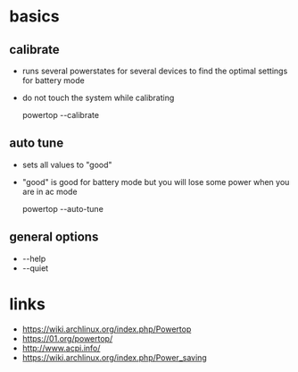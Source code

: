 # basics

## calibrate

* runs several powerstates for several devices to find the optimal settings for battery mode
* do not touch the system while calibrating

    powertop --calibrate

## auto tune

* sets all values to "good"
* "good" is good for battery mode but you will lose some power when you are in ac mode

    powertop --auto-tune

## general options

* --help
* --quiet

# links

* https://wiki.archlinux.org/index.php/Powertop
* https://01.org/powertop/
* http://www.acpi.info/
* https://wiki.archlinux.org/index.php/Power_saving
